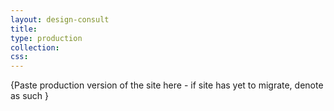 ```yaml
---
layout: design-consult
title: 
type: production
collection: 
css: 
---
```

<!-- markdownlint-disable MD033 -->
{Paste production version of the site here - if site has yet to migrate, denote as such }